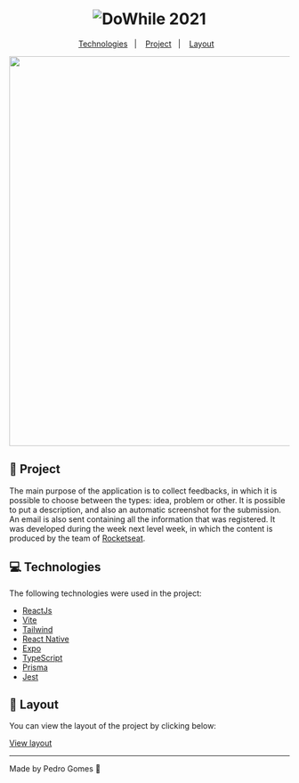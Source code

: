 <h1 align="center">
  <img alt="DoWhile 2021" title="DoWhile 2021" src="https://user-images.githubusercontent.com/45200253/167313882-280ad7d8-fe3d-412a-8a54-dcb2249815b9.svg" />
</h1>

<p align="center">
  <a href="#-technologies">Technologies</a>&nbsp;&nbsp;&nbsp;|&nbsp;&nbsp;&nbsp;
  <a href="#-project">Project</a>&nbsp;&nbsp;&nbsp;|&nbsp;&nbsp;&nbsp;
  <a href="#-layout">Layout</a>&nbsp;&nbsp;&nbsp;
</p>

<p align="center">
  <img src="https://user-images.githubusercontent.com/45200253/167313607-c4f5c691-fd7f-4c43-9270-49d16e3a1925.png" width="1000" height="700">
</p>

## :memo: Project

The main purpose of the application is to collect feedbacks, in which it is possible to choose between the types: idea, problem or other. It is possible to put a description, and also an automatic screenshot for the submission. An email is also sent containing all the information that was registered. It was developed during the week next level week, in which the content is produced by the team of [Rocketseat](https://rocketseat.com.br).

## :computer: Technologies

 The following technologies were used in the project:
- [ReactJs](https://reactjs.org/)
- [Vite](https://vitejs.dev/)
- [Tailwind](https://tailwindcss.com/)
- [React Native](https://reactnative.dev/)
- [Expo](https://expo.io/)
- [TypeScript](https://www.typescriptlang.org/)
- [Prisma](https://www.prisma.io/)
- [Jest](https://jestjs.io/pt-BR/)
  
## 🔖 Layout

You can view the layout of the project by clicking below:

[View layout](https://www.figma.com/community/file/1102912516166573468/Feedback-Widget)

---
Made by Pedro Gomes 👋
